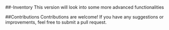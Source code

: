 ##-Inventory
This version will look into some more advanced functionalities 

##Contributions
Contributions are welcome! If you have any suggestions or improvements, feel free to submit a pull request.
